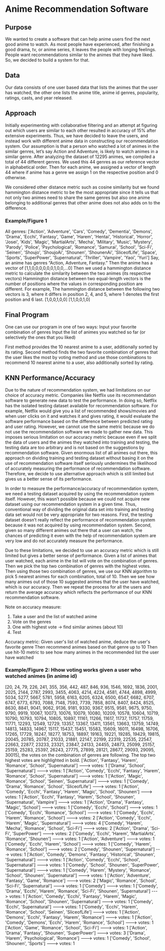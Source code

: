 # Anime Recommendation Software


## Purpose
We wanted to create a software that can help anime users find the next good anime to watch. As most people have experienced, after finishing a good drama, tv, or anime series, it leaves the people with longing feelings. People want recommendations similar to the animes that they have liked. So, we decided to build a system for that.

## Data
Our data consists of one user based data that lists the animes that the user has watched, the other one lists the anime title, anime id genres, popularity, ratings, casts, and year released.

## Approach
Initially experimenting with collaborative filtering and an attempt at figuring out which users are similar to each other resulted in accuracy of 15% after extensive experiments. Thus, we have decided to leave the users, and instead work with different anime data in constructing our recommendation system. 
Our assumption is that a person who watched a lot of animes in the similar genres, let’s say Action and Adventure, is likely to watch animes in a similar genre. After analyzing the dataset of 12295 animes, we compiled a total of 44 different genres. We used this 44 genres as our reference vector in alphabetical order. Then for each anime, we assigned a vector of length 44 where if anime has a genre we assign 1 on the respective position and 0 otherwise.

We considered other distance metric such as cosine similarity but we found hammington distance metric to be the most appropriate since it tells us that not only two animes need to share the same genres but also one anime belonging to additional genres that other anime does not also adds on to the difference.

### Example/Figure 1
All genres:
['Action', 'Adventure', 'Cars', 'Comedy', 'Dementia', 'Demons', 'Drama', 'Ecchi', 'Fantasy', 'Game', 'Harem', 'Hentai', 'Historical', 'Horror', 'Josei', 'Kids', 'Magic', 'MartialArts', 'Mecha', 'Military', 'Music', 'Mystery', 'Parody', 'Police', 'Psychological', 'Romance', 'Samurai', 'School', 'Sci-Fi', 'Seinen', 'Shoujo', 'ShoujoAi', 'Shounen', 'ShounenAi', 'SliceofLife', 'Space', 'Sports', 'SuperPower', 'Supernatural', 'Thriller', 'Vampire', 'Yaoi', 'Yuri']
Say, an anime has genres “Action, Adventure, Fantasy.” Then the anime has a vector of
[1,1,0,0,0,0,0,0,1,0,0,...0]
Then we used a hammington distance metric to calculate the similarity between the two animes (its respective vectors)
Hammington distance between two equal-length vectors is the number of positions where the values in corresponding position are different.
For example,
The hammington distance between the following two vectors is 3, where it differs in position 2, 4, and 5, where 1 denotes the first position and 6 last. 
[1,0,0,1,0,0]
[1,1,0,0,1,0]


## Final Program
One can use our program in one of two ways:
Input your favorite combination of genres
Input the list of animes you watched so far (or selectively the ones that you liked)

First method provides the 10 nearest anime to a user, additionally sorted by its rating.
Second method finds the two favorite combination of genres that the user likes the most by voting method and use those combinations to recommend 10 nearest anime to a user, also additionally sorted by rating.

## KNN Performance/Accuracy

Due to the nature of recommendation system, we had limitations on our choice of accuracy metric. Companies like Netflix use its recommendation software to generate new data to test the performance. In doing so, Netflix has the isolated testing dataset available for recommendation software. For example, Netflix would give you a list of recommended shows/movies and when user clicks on it and watches it and gives rating, it would evaluate the software performance based on the difference between predicted rating and user rating. However, we cannot use the same metric because we do not use the recommendation software we made to gather new data. This imposes serious limitation on our accuracy metric because even if we split the data of users and the animes they watched into training and testing, the testing data are too arbitrary and is not based on the suggestions by recommendation software. Given enormous list of all animes out there, this approach on dividing training and testing dataset without basing it on the use of recommendation software itself seriously undermines the likelihood of accurately measuring the performance of recommendation software.
Therefore, we decide to use alternative approach which is still limited but gives us a better sense of its performance. 

In order to measure the performance/accuracy of recommendation system, we need a testing dataset acquired by using the recommendation system itself. However, this wasn’t possible because we could not acquire new dataset using our recommendation system in a given time. Thus, conventional way of dividing the original data set into training and testing data set would not be very appropriate for two reasons. First, the testing dataset doesn’t really reflect the performance of recommendation system because it was not acquired by using recommendation system. Second, given so many different animes out there that a user can watch, the chances of predicting it even with the help of recommendation system are very low and do not accurately measure the performance.

Due to these limitations, we decided to use an accuracy metric which is still limited but gives a better sense of performance. Given a list of animes that user watched, each anime in the list will vote on the combination of genres. Then we pick the top two combination of genres with the highest votes. Then using those two combination of genres, we use our KNN algorithm to pick 5 nearest animes for each combination, total of 10. Then we see how many animes out of those 10 suggested animes that the user have watched, which is our accuracy. Then we repeat the process for all the users and return the average accuracy which reflects the performance of our KNN recommendation software.
 
Note on accuracy measure:

1. Take a user and the list of watched anime
2. Vote on the genres
3. One with highest vote -> find similar animes (about 10)
4. Test
 
Accuracy metric:
Given user's list of watched anime, deduce the user's favorite genre
Then recommend animes based on that genre up to 10
Then use hit-10 metric to see how many animes in the recommended list the user have watched
 
### Example/Figure 2: Hhow voting works given a user who watched animes (in anime id)

[20, 24, 79, 226, 241, 355, 356, 442, 487, 846, 936, 1546, 1692, 1836, 2001, 2025, 2144, 2787, 2993, 3455, 4063, 4214, 4224, 4581, 4744, 4898, 4999, 5034, 5277, 5667, 5781, 5958, 6163, 6205, 6324, 6500, 6547, 6682, 6707, 6747, 6773, 6793, 7088, 7148, 7593, 7739, 7858, 8074, 8407, 8424, 8525, 8630, 8841, 9041, 9062, 9136, 9181, 9330, 9367, 9515, 9581, 9675, 9750, 9790, 9919, 10067, 10073, 10076, 10079, 10080, 10209, 10578, 10604, 10719, 10790, 10793, 10794, 10805, 10897, 11161, 11266, 11617, 11737, 11757, 11759, 11771, 12293, 12549, 12729, 13357, 13367, 13411, 13561, 13663, 13759, 14749, 14813, 14833, 14967, 15117, 15437, 15451, 15583, 15609, 16011, 16498, 16706, 17265, 17729, 18247, 18277, 18753, 18897, 19163, 19221, 19285, 19429, 19815, 20045, 20785, 20787, 21033, 21881, 22147, 22199, 22319, 22535, 22547, 22663, 22877, 23233, 23321, 23847, 24133, 24455, 24873, 25099, 25157, 25159, 25283, 25397, 26243, 27775, 27899, 28121, 28677, 29093, 29095, 30015], the votes on the combination of genres are following. The top two highest votes are highlighted in bold.
['Action', 'Fantasy', 'Harem', 'Romance', 'School', 'Supernatural'] ---> votes: 1
['Drama', 'School', 'Supernatural'] ---> votes: 1
['Action', 'Comedy', 'Ecchi', 'Fantasy', 'Harem', 'Romance', 'School', 'Supernatural'] ---> votes: 1
['Action', 'Magic', 'Romance', 'School', 'Seinen', 'Supernatural'] ---> votes: 1
['Comedy', 'Drama', 'Romance', 'School', 'SliceofLife'] ---> votes: 1
['Action', 'Comedy', 'Ecchi', 'Fantasy', 'Harem', 'Magic', 'School', 'Shounen'] ---> votes: 1
['Action', 'Ecchi', 'Fantasy', 'Harem', 'School', 'Shounen', 'Supernatural', 'Vampire'] ---> votes: 1
['Action', 'Drama', 'Fantasy', 'Magic', 'School'] ---> votes: 1
['Comedy', 'Ecchi', 'School'] ---> votes: 1
['Comedy', 'Ecchi', 'Romance', 'School'] ---> votes: 1
['Comedy', 'Ecchi', 'Harem', 'Romance', 'School'] ---> votes: 2
['Action', 'Comedy', 'Ecchi', 'Harem', 'Magic', 'Supernatural'] ---> votes: 4
['Comedy', 'Harem', 'Mecha', 'Romance', 'School', 'Sci-Fi'] ---> votes: 2
['Action', 'Drama', 'Sci-Fi', 'SuperPower'] ---> votes: 2
['Comedy', 'Ecchi', 'Harem', 'MartialArts', 'Romance', 'Shounen'] ---> votes: 1
['Action', 'Adventure'] ---> votes: 1
['Comedy', 'Ecchi', 'Harem', 'School'] ---> votes: 1
['Comedy', 'Harem', 'Romance', 'School'] ---> votes: 2
['Comedy', 'Shounen', 'Supernatural'] ---> votes: 1
['Action', 'Comedy', 'Demons', 'Fantasy', 'Historical', 'Shounen', 'Supernatural'] ---> votes: 1
['Action', 'Comedy', 'Ecchi', 'School', 'Supernatural'] ---> votes: 1
['Comedy', 'School', 'Shounen', 'SuperPower', 'Supernatural'] ---> votes: 1
['Comedy', 'Harem', 'Mystery', 'Romance', 'School', 'Shounen', 'Supernatural'] ---> votes: 1
['Action', 'Adventure', 'Fantasy', 'Game', 'Romance'] ---> votes: 2
['Magic', 'Romance', 'School', 'Sci-Fi', 'Supernatural'] ---> votes: 1
['Comedy'] ---> votes: 1
['Comedy', 'Drama', 'Ecchi', 'Harem', 'Romance', 'Sci-Fi', 'Shounen', 'Supernatural'] ---> votes: 1
['Action', 'Comedy', 'Ecchi', 'Fantasy', 'Harem', 'Magic', 'Romance', 'School', 'Shounen', 'Supernatural'] ---> votes: 1
['Comedy', 'Ecchi', 'Supernatural'] ---> votes: 1
['Comedy', 'Ecchi', 'Harem', 'Romance', 'School', 'Seinen', 'SliceofLife'] ---> votes: 1
['Action', 'Demons', 'Ecchi', 'Fantasy', 'Harem', 'Romance'] ---> votes: 1
['Action', 'Comedy', 'Demons', 'Ecchi', 'Harem', 'Romance', 'School'] ---> votes: 1
['Action', 'Game', 'Romance', 'School', 'Sci-Fi'] ---> votes: 1
['Action', 'Drama', 'Fantasy', 'Shounen', 'SuperPower'] ---> votes: 3
['Drama', 'Harem', 'Psychological', 'Romance'] ---> votes: 1
['Comedy', 'School', 'Shounen', 'Sports'] ---> votes: 1
